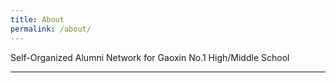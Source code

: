 ```yaml
---
title: About
permalink: /about/
---
```


Self-Organized Alumni Network for Gaoxin No.1 High/Middle School

<hr>

